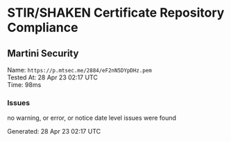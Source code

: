 # STIR/SHAKEN Certificate Repository Compliance

## Martini Security

Name: `https://p.mtsec.me/2884/eF2nN5DYpDHz.pem`\
Tested At: 28 Apr 23 02:17 UTC\
Time: 98ms

### Issues

no warning, or error, or notice date level issues were found

Generated: 28 Apr 23 02:17 UTC